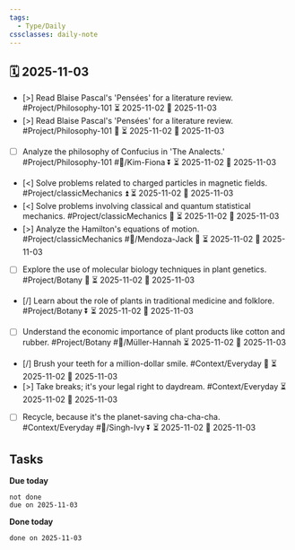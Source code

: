 ```yaml
---
tags:
  - Type/Daily
cssclasses: daily-note
---
```


## 🗓️ 2025-11-03

- [>] Read Blaise Pascal's 'Pensées' for a literature review. #Project/Philosophy-101 ⏳ 2025-11-02 📅 2025-11-03
- [>] Read Blaise Pascal's 'Pensées' for a literature review. #Project/Philosophy-101 🔽 ⏳ 2025-11-02 📅 2025-11-03
- [ ] Analyze the philosophy of Confucius in 'The Analects.' #Project/Philosophy-101 #👤/Kim-Fiona ⏬ ⏳ 2025-11-02 📅 2025-11-03
- [<] Solve problems related to charged particles in magnetic fields. #Project/classicMechanics ⏫ ⏳ 2025-11-02 📅 2025-11-03
- [<] Solve problems involving classical and quantum statistical mechanics. #Project/classicMechanics 🔼 ⏳ 2025-11-02 📅 2025-11-03
- [>] Analyze the Hamilton's equations of motion. #Project/classicMechanics #👤/Mendoza-Jack 🔺 ⏳ 2025-11-02 📅 2025-11-03
- [ ] Explore the use of molecular biology techniques in plant genetics. #Project/Botany 🔺 ⏳ 2025-11-02 📅 2025-11-03
- [/] Learn about the role of plants in traditional medicine and folklore. #Project/Botany ⏬ ⏳ 2025-11-02 📅 2025-11-03
- [ ] Understand the economic importance of plant products like cotton and rubber. #Project/Botany #👤/Müller-Hannah ⏳ 2025-11-02 📅 2025-11-03
- [/] Brush your teeth for a million-dollar smile. #Context/Everyday 🔽 ⏳ 2025-11-02 📅 2025-11-03
- [>] Take breaks; it's your legal right to daydream. #Context/Everyday ⏳ 2025-11-02 📅 2025-11-03
- [ ] Recycle, because it's the planet-saving cha-cha-cha. #Context/Everyday #👤/Singh-Ivy ⏬ ⏳ 2025-11-02 📅 2025-11-03

## Tasks

**Due today**

```tasks
not done
due on 2025-11-03
```

**Done today**

```tasks
done on 2025-11-03
```
            